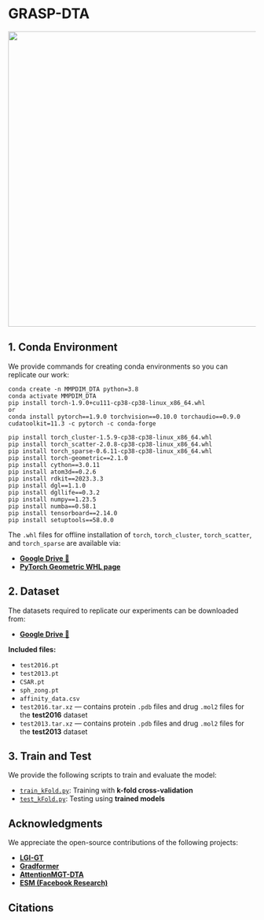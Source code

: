 # GRASP-DTA

  <div align="center">
  <img src="https://raw.githubusercontent.com/zhc-moushang/MMPDIM-DTA/main/Fig/model.jpg" width="600">
  </div>
  
## 1. Conda Environment
We provide commands for creating conda environments so you can replicate our work:
```
conda create -n MMPDIM_DTA python=3.8
conda activate MMPDIM_DTA
pip install torch-1.9.0+cu111-cp38-cp38-linux_x86_64.whl
or
conda install pytorch==1.9.0 torchvision==0.10.0 torchaudio==0.9.0 cudatoolkit=11.3 -c pytorch -c conda-forge

pip install torch_cluster-1.5.9-cp38-cp38-linux_x86_64.whl
pip install torch_scatter-2.0.8-cp38-cp38-linux_x86_64.whl
pip install torch_sparse-0.6.11-cp38-cp38-linux_x86_64.whl
pip install torch-geometric==2.1.0
pip install cython==3.0.11
pip install atom3d==0.2.6
pip install rdkit==2023.3.3
pip install dgl==1.1.0
pip install dgllife==0.3.2
pip install numpy==1.23.5
pip install numba==0.58.1
pip install tensorboard==2.14.0
pip install setuptools==58.0.0
```
The `.whl` files for offline installation of `torch`, `torch_cluster`, `torch_scatter`, and `torch_sparse` are available via:

- [**Google Drive 📁**](https://drive.google.com/drive/folders/1SyVzxgTGPr9dtBRbexzlLA5PMmUuJKPl?usp=sharing)
- [**PyTorch Geometric WHL page**](https://pytorch-geometric.com/whl/)
## 2. Dataset

The datasets required to replicate our experiments can be downloaded from:

- [**Google Drive 📁**](https://drive.google.com/drive/folders/1SyVzxgTGPr9dtBRbexzlLA5PMmUuJKPl?usp=sharing)

**Included files:**

- `test2016.pt`
- `test2013.pt`
- `CSAR.pt`
- `sph_zong.pt`
- `affinity_data.csv`
- `test2016.tar.xz` — contains protein `.pdb` files and drug `.mol2` files for the **test2016** dataset
- `test2013.tar.xz` — contains protein `.pdb` files and drug `.mol2` files for the **test2013** dataset
## 3. Train and Test

We provide the following scripts to train and evaluate the model:

- [`train_kFold.py`](train_kFold.py): Training with **k-fold cross-validation**
- [`test_kFold.py`](test_kFold.py): Testing using **trained models**

## Acknowledgments

We appreciate the open-source contributions of the following projects:

- [**LGI-GT**](https://github.com/shuoyinn/LGI-GT)
- [**Gradformer**](https://github.com/LiuChuang0059/Gradformer)
- [**AttentionMGT-DTA**](https://github.com/JK-Liu7/AttentionMGT-DTA)
- [**ESM (Facebook Research)**](https://github.com/facebookresearch/esm)
## Citations
```
```
